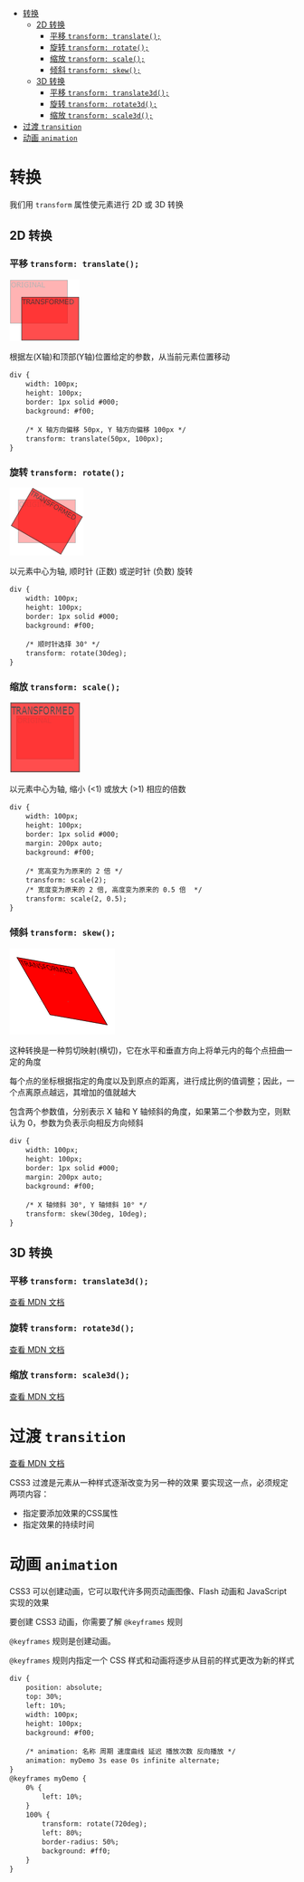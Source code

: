 <!--
 * @Author: shenxh
 * @Date: 2021-12-13 17:21:15
 * @LastEditors: shenxh
 * @LastEditTime: 2021-12-15 16:54:12
 * @Description: CSS3 转换&过渡&动画
-->

- [转换](#转换)
  - [2D 转换](#2d-转换)
    - [平移 `transform: translate();`](#平移-transform-translate)
    - [旋转 `transform: rotate();`](#旋转-transform-rotate)
    - [缩放 `transform: scale();`](#缩放-transform-scale)
    - [倾斜 `transform: skew();`](#倾斜-transform-skew)
  - [3D 转换](#3d-转换)
    - [平移 `transform: translate3d();`](#平移-transform-translate3d)
    - [旋转 `transform: rotate3d();`](#旋转-transform-rotate3d)
    - [缩放 `transform: scale3d();`](#缩放-transform-scale3d)
- [过渡 `transition`](#过渡-transition)
- [动画 `animation`](#动画-animation)

# 转换
我们用 `transform` 属性使元素进行 2D 或 3D 转换

## 2D 转换

### 平移 `transform: translate();`
![](./images/1639558411620.png)

根据左(X轴)和顶部(Y轴)位置给定的参数，从当前元素位置移动

```
div {
    width: 100px;
    height: 100px;
    border: 1px solid #000;
    background: #f00;

    /* X 轴方向偏移 50px, Y 轴方向偏移 100px */
    transform: translate(50px, 100px);
}
```

### 旋转 `transform: rotate();`
![](./images/1639558427094.png)

以元素中心为轴, 顺时针 (正数) 或逆时针 (负数) 旋转

```
div {
    width: 100px;
    height: 100px;
    border: 1px solid #000;
    background: #f00;

    /* 顺时针选择 30° */
    transform: rotate(30deg);
}
```

### 缩放 `transform: scale();`
![](./images/1639558440361.png)

以元素中心为轴, 缩小 (<1) 或放大 (>1) 相应的倍数

```
div {
    width: 100px;
    height: 100px;
    border: 1px solid #000;
    margin: 200px auto;
    background: #f00;

    /* 宽高变为为原来的 2 倍 */
    transform: scale(2);
    /* 宽度变为原来的 2 倍, 高度变为原来的 0.5 倍  */
    transform: scale(2, 0.5);
}
```


### 倾斜 `transform: skew();`
![](./images/1639558454275.png)  

这种转换是一种剪切映射(横切)，它在水平和垂直方向上将单元内的每个点扭曲一定的角度

每个点的坐标根据指定的角度以及到原点的距离，进行成比例的值调整；因此，一个点离原点越远，其增加的值就越大

包含两个参数值，分别表示 X 轴和 Y 轴倾斜的角度，如果第二个参数为空，则默认为 0，参数为负表示向相反方向倾斜

```
div {
    width: 100px;
    height: 100px;
    border: 1px solid #000;
    margin: 200px auto;
    background: #f00;

    /* X 轴倾斜 30°, Y 轴倾斜 10° */
    transform: skew(30deg, 10deg);
}
```

## 3D 转换

### 平移 `transform: translate3d();`

[查看 MDN 文档](https://developer.mozilla.org/zh-CN/docs/Web/CSS/transform-function/translate3d())

### 旋转 `transform: rotate3d();`
[查看 MDN 文档](https://developer.mozilla.org/zh-CN/docs/Web/CSS/transform-function/rotate3d())

### 缩放 `transform: scale3d();`
[查看 MDN 文档](https://developer.mozilla.org/en-US/docs/Web/CSS/transform-function/scale3d())

# 过渡 `transition`
[查看 MDN 文档](https://developer.mozilla.org/zh-CN/docs/Web/CSS/transition)

CSS3 过渡是元素从一种样式逐渐改变为另一种的效果
要实现这一点，必须规定两项内容：
+ 指定要添加效果的CSS属性
+ 指定效果的持续时间

# 动画 `animation`
CSS3 可以创建动画，它可以取代许多网页动画图像、Flash 动画和 JavaScript 实现的效果

要创建 CSS3 动画，你需要了解 `@keyframes` 规则

`@keyframes` 规则是创建动画。

`@keyframes` 规则内指定一个 CSS 样式和动画将逐步从目前的样式更改为新的样式

```
div {
    position: absolute;
    top: 30%;
    left: 10%;
    width: 100px;
    height: 100px;
    background: #f00;

    /* animation: 名称 周期 速度曲线 延迟 播放次数 反向播放 */
    animation: myDemo 3s ease 0s infinite alternate;
}
@keyframes myDemo {
    0% {
        left: 10%;
    }
    100% {
        transform: rotate(720deg);
        left: 80%;
        border-radius: 50%;
        background: #ff0;
    }
}
```
